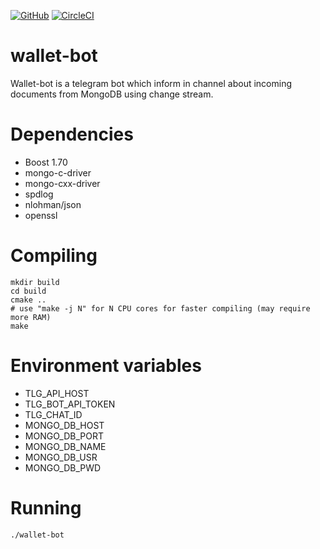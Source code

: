 [![GitHub](https://img.shields.io/github/license/Avm07/wallet-bot)](https://github.com/Avm07/wallet-bot/blob/master/LICENSE.md)
[![CircleCI](https://circleci.com/gh/Avm07/wallet-bot.svg?style=svg)](https://circleci.com/gh/Avm07/wallet-bot)
# wallet-bot

Wallet-bot is a telegram bot which inform in channel about incoming documents from MongoDB using change stream.

# Dependencies

* Boost 1.70
* mongo-c-driver	
* mongo-cxx-driver
* spdlog
* nlohman/json
* openssl

# Compiling

```
mkdir build
cd build
cmake ..
# use "make -j N" for N CPU cores for faster compiling (may require more RAM)
make
```

# Environment variables

* TLG_API_HOST
* TLG_BOT_API_TOKEN 
* TLG_CHAT_ID
* MONGO_DB_HOST
* MONGO_DB_PORT
* MONGO_DB_NAME
* MONGO_DB_USR
* MONGO_DB_PWD

# Running

```
./wallet-bot
```